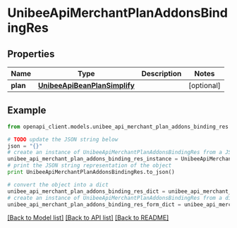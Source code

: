 # UnibeeApiMerchantPlanAddonsBindingRes


## Properties

Name | Type | Description | Notes
------------ | ------------- | ------------- | -------------
**plan** | [**UnibeeApiBeanPlanSimplify**](UnibeeApiBeanPlanSimplify.md) |  | [optional] 

## Example

```python
from openapi_client.models.unibee_api_merchant_plan_addons_binding_res import UnibeeApiMerchantPlanAddonsBindingRes

# TODO update the JSON string below
json = "{}"
# create an instance of UnibeeApiMerchantPlanAddonsBindingRes from a JSON string
unibee_api_merchant_plan_addons_binding_res_instance = UnibeeApiMerchantPlanAddonsBindingRes.from_json(json)
# print the JSON string representation of the object
print UnibeeApiMerchantPlanAddonsBindingRes.to_json()

# convert the object into a dict
unibee_api_merchant_plan_addons_binding_res_dict = unibee_api_merchant_plan_addons_binding_res_instance.to_dict()
# create an instance of UnibeeApiMerchantPlanAddonsBindingRes from a dict
unibee_api_merchant_plan_addons_binding_res_form_dict = unibee_api_merchant_plan_addons_binding_res.from_dict(unibee_api_merchant_plan_addons_binding_res_dict)
```
[[Back to Model list]](../README.md#documentation-for-models) [[Back to API list]](../README.md#documentation-for-api-endpoints) [[Back to README]](../README.md)


